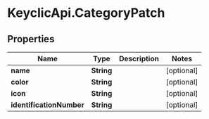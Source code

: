 # KeyclicApi.CategoryPatch

## Properties
Name | Type | Description | Notes
------------ | ------------- | ------------- | -------------
**name** | **String** |  | [optional] 
**color** | **String** |  | [optional] 
**icon** | **String** |  | [optional] 
**identificationNumber** | **String** |  | [optional] 


